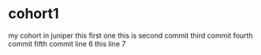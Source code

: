 # cohort1
my cohort in juniper 
this first one 
this is second commit 
third commit
fourth commit
fifth commit 
line 6 
this line 7 
